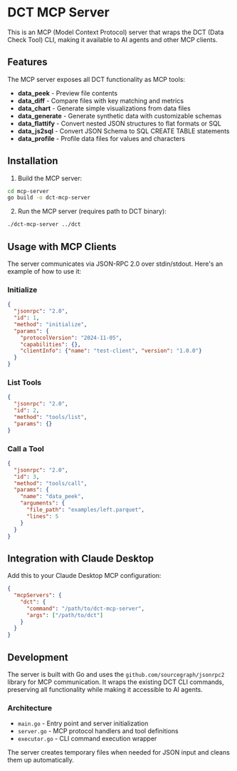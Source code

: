 # DCT MCP Server

This is an MCP (Model Context Protocol) server that wraps the DCT (Data Check
Tool) CLI, making it available to AI agents and other MCP clients.

## Features

The MCP server exposes all DCT functionality as MCP tools:

- **data_peek** - Preview file contents
- **data_diff** - Compare files with key matching and metrics  
- **data_chart** - Generate simple visualizations from data files
- **data_generate** - Generate synthetic data with customizable schemas
- **data_flattify** - Convert nested JSON structures to flat formats or SQL
- **data_js2sql** - Convert JSON Schema to SQL CREATE TABLE statements
- **data_profile** - Profile data files for values and characters

## Installation

1. Build the MCP server:

```bash
cd mcp-server
go build -o dct-mcp-server
```

2. Run the MCP server (requires path to DCT binary):

```bash
./dct-mcp-server ../dct
```

## Usage with MCP Clients

The server communicates via JSON-RPC 2.0 over stdin/stdout. Here's an example of how to use it:

### Initialize

```json
{
  "jsonrpc": "2.0",
  "id": 1,
  "method": "initialize",
  "params": {
    "protocolVersion": "2024-11-05",
    "capabilities": {},
    "clientInfo": {"name": "test-client", "version": "1.0.0"}
  }
}
```

### List Tools

```json
{
  "jsonrpc": "2.0",
  "id": 2,
  "method": "tools/list",
  "params": {}
}
```

### Call a Tool

```json
{
  "jsonrpc": "2.0",
  "id": 3,
  "method": "tools/call",
  "params": {
    "name": "data_peek",
    "arguments": {
      "file_path": "examples/left.parquet",
      "lines": 5
    }
  }
}
```

## Integration with Claude Desktop

Add this to your Claude Desktop MCP configuration:

```json
{
  "mcpServers": {
    "dct": {
      "command": "/path/to/dct-mcp-server",
      "args": ["/path/to/dct"]
    }
  }
}
```

## Development

The server is built with Go and uses the `github.com/sourcegraph/jsonrpc2`
library for MCP communication. It wraps the existing DCT CLI commands,
preserving all functionality while making it accessible to AI agents.

### Architecture

- `main.go` - Entry point and server initialization
- `server.go` - MCP protocol handlers and tool definitions
- `executor.go` - CLI command execution wrapper

The server creates temporary files when needed for JSON input and cleans them up automatically.

